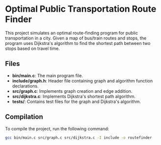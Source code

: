 # Optimal Public Transportation Route Finder

This project simulates an optimal route-finding program for public transportation in a city. Given a map of bus/train routes and stops, the program uses Dijkstra's algorithm to find the shortest path between two stops based on travel time.

## Files

- **bin/main.c**: The main program file.
- **include/graph.h**: Header file containing graph and algorithm function declarations.
- **src/graph.c**: Implements graph creation and edge addition.
- **src/dijkstra.c**: Implements Dijkstra's shortest path algorithm.
- **tests/**: Contains test files for the graph and Dijkstra's algorithm.

## Compilation

To compile the project, run the following command:

```bash
gcc bin/main.c src/graph.c src/dijkstra.c -I include -o routefinder
